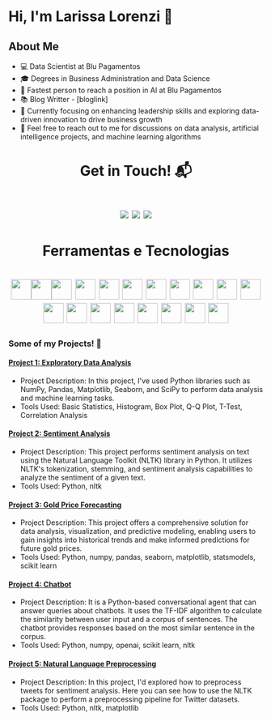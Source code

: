 # Hi, I'm Larissa Lorenzi 👋

## About Me

- 💻 Data Scientist at Blu Pagamentos
- 🎓 Degrees in Business Administration and Data Science
- 🚀 Fastest person to reach a position in AI at Blu Pagamentos
- 📚 Blog Writter - [bloglink]
- 🌱 Currently focusing on enhancing leadership skills and exploring data-driven innovation to drive business growth
- 💬 Feel free to reach out to me for discussions on data analysis, artificial intelligence projects, and machine learning algorithms

## <h1 align="center"> Get in Touch! 📬</h1>

<h1 align="center"> <div>
<a href="https://instagram.com/larissa.lorenzi" target="_blank"><img src="https://img.shields.io/badge/-Instagram-%23E4405F?style=for-the-badge&logo=instagram&logoColor=white" target="_blank"></a>
<a href = "mailto:lorenzilarissa@gmail.com"><img src="https://img.shields.io/badge/Gmail-D14836?style=for-the-badge&logo=gmail&logoColor=white" target="_blank"></a>
<a href="https://www.linkedin.com/in/larissalorenzi" target="_blank"><img src="https://img.shields.io/badge/-LinkedIn-%230077B5?style=for-the-badge&logo=linkedin&logoColor=white" target="_blank"></a>   
</div></h1>

## <h1 align="center"> Ferramentas e Tecnologias</h1>

<h1 align="center"> <img src="https://cdn.jsdelivr.net/gh/devicons/devicon/icons/python/python-original-wordmark.svg" width="40" height="40"/><img src="https://cdn.jsdelivr.net/gh/devicons/devicon/icons/postgresql/postgresql-original-wordmark.svg" width="40" height="40"/><img src="https://cdn.jsdelivr.net/gh/devicons/devicon/icons/mysql/mysql-original-wordmark.svg" width="40" height="40"/>
<img src="https://cdn.jsdelivr.net/gh/devicons/devicon/icons/r/r-original.svg" width="40" height="40"/>
<img src="https://cdn.jsdelivr.net/gh/devicons/devicon/icons/rstudio/rstudio-original.svg" width="40" height="40"/>
<img src="https://cdn.jsdelivr.net/gh/devicons/devicon/icons/amazonwebservices/amazonwebservices-original-wordmark.svg" width="40" height="40"/>
<img src="https://cdn.jsdelivr.net/gh/devicons/devicon/icons/docker/docker-original-wordmark.svg" width="40" height="40"/>
<img src="https://cdn.jsdelivr.net/gh/devicons/devicon/icons/git/git-original-wordmark.svg" width="40" height="40"/>
<img src="https://cdn.jsdelivr.net/gh/devicons/devicon/icons/github/github-original-wordmark.svg" width="40" height="40"/>
<img src="https://cdn.jsdelivr.net/gh/devicons/devicon/icons/vscode/vscode-original-wordmark.svg" width="40" height="40"/>
<img src="https://cdn.jsdelivr.net/gh/devicons/devicon/icons/pandas/pandas-original-wordmark.svg" width="40" height="40"/>
<img src="https://cdn.jsdelivr.net/gh/devicons/devicon/icons/numpy/numpy-original-wordmark.svg" width="40" height="40"/>
<img src="https://cdn.jsdelivr.net/gh/devicons/devicon/icons/jupyter/jupyter-original-wordmark.svg" width="40" height="40"/>
<img src="https://cdn.jsdelivr.net/gh/devicons/devicon/icons/anaconda/anaconda-original-wordmark.svg" width="40" height="40"/>  
<img src="https://cdn.jsdelivr.net/gh/devicons/devicon/icons/pytorch/pytorch-original-wordmark.svg" width="40" height="40"/>
<img src="https://cdn.jsdelivr.net/gh/devicons/devicon/icons/tensorflow/tensorflow-original-wordmark.svg" width="40" height="40"/>
<img src="https://cdn.jsdelivr.net/gh/devicons/devicon/icons/confluence/confluence-original-wordmark.svg" width="40" height="40"/>
<img src="https://cdn.jsdelivr.net/gh/devicons/devicon/icons/kaggle/kaggle-original-wordmark.svg" width="40" height="40"/>
<img src="https://cdn.jsdelivr.net/gh/devicons/devicon/icons/slack/slack-original-wordmark.svg" width="40" height="40"/></h1>
          

### Some of my Projects! 🎨

#### [Project 1: Exploratory Data Analysis](https://github.com/lorenzilarissa/exploratory-data-analysis)
- Project Description: In this project, I've used Python libraries such as NumPy, Pandas, Matplotlib, Seaborn, and SciPy to perform data analysis and machine learning tasks.
- Tools Used: Basic Statistics, Histogram, Box Plot, Q-Q Plot, T-Test, Correlation Analysis

#### [Project 2: Sentiment Analysis](https://github.com/lorenzilarissa/nltk-sentiment-analysis)
- Project Description: This project performs sentiment analysis on text using the Natural Language Toolkit (NLTK) library in Python. It utilizes NLTK's tokenization, stemming, and sentiment analysis capabilities to analyze the sentiment of a given text.
- Tools Used: Python, nltk

#### [Project 3: Gold Price Forecasting](https://github.com/lorenzilarissa/gold-price-forecasting)
- Project Description: This project offers a comprehensive solution for data analysis, visualization, and predictive modeling, enabling users to gain insights into historical trends and make informed predictions for future gold prices.
- Tools Used: Python, numpy, pandas, seaborn, matplotlib, statsmodels, scikit learn

#### [Project 4: Chatbot](https://github.com/lorenzilarissa/conversational-ai-chatbot)
- Project Description: It is a Python-based conversational agent that can answer queries about chatbots. It uses the TF-IDF algorithm to calculate the similarity between user input and a corpus of sentences. The chatbot provides responses based on the most similar sentence in the corpus.
- Tools Used: Python, numpy, openai, scikit learn, nltk

#### [Project 5: Natural Language Preprocessing](https://github.com/lorenzilarissa/natural_language_preprocessing)
- Project Description: In this project, I'd explored how to preprocess tweets for sentiment analysis. Here you can see how to use the NLTK package to perform a preprocessing pipeline for Twitter datasets.
- Tools Used: Python, nltk, matplotlib
